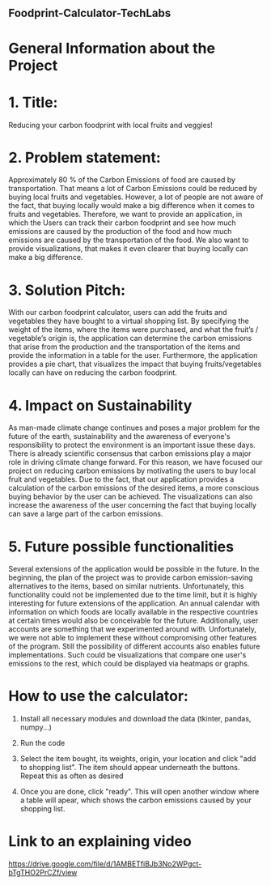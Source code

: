 ## Foodprint-Calculator-TechLabs

# General Information about the Project
# 1. Title: 
Reducing your carbon foodprint with local fruits and veggies!
# 2. Problem statement:  
Approximately 80 % of the Carbon Emissions of food are caused by transportation. That means a lot of Carbon Emissions could be reduced by buying local fruits and vegetables. However, a lot of people are not aware of the fact, that buying locally would make a big difference when it comes to fruits and vegetables. Therefore, we want to provide an application, in which the Users can track their carbon foodprint and see how much emissions are caused by the production of the food and how much emissions are caused by the transportation of the food. We also want to provide visualizations, that makes it even clearer that buying locally can make a big difference.
# 3. Solution Pitch:
With our carbon foodprint calculator, users can add the fruits and vegetables they have bought to a virtual shopping list. By specifying the weight of the items, where the items were purchased, and what the fruit’s / vegetable’s origin is, the application can determine the carbon emissions that arise from the production and the transportation of the items and provide the information in a table for the user. Furthermore, the application provides a pie chart, that visualizes the impact that buying fruits/vegetables locally can have on reducing the carbon foodprint.
# 4. Impact on Sustainability 
As man-made climate change continues and poses a major problem for the future of the earth, sustainability and the awareness of everyone's responsibility to protect the environment is an important issue these days. There is already scientific consensus that carbon emissions play a major role in driving climate change forward. For this reason, we have focused our project on reducing carbon emissions by motivating the users to buy local fruit and vegetables. Due to the fact, that our application provides a calculation of the carbon emissions of the desired items, a more conscious buying behavior by the user can be achieved. The visualizations can also increase the awareness of the user concerning the fact that buying locally can save a large part of the carbon emissions. 
# 5. Future possible functionalities
Several extensions of the application would be possible in the future. In the beginning, the plan of the project was to provide carbon emission-saving alternatives to the items, based on similar nutrients. Unfortunately, this functionality could not be implemented due to the time limit, but it is highly interesting for future extensions of the application. An annual calendar with information on which foods are locally available in the respective countries at certain times would also be conceivable for the future. Additionally, user accounts are something that we experimented around with. Unfortunately, we were not able to implement these without compromising other features of the program. Still the possibility of different accounts also enables future implementations. Such could be visualizations that compare one user's emissions to the rest, which could be displayed via heatmaps or graphs.

# How to use the calculator:
1. Install all necessary modules and download the data (tkinter, pandas, numpy...)

2. Run the code

3. Select the item bought, its weights, origin, your location and click "add to shopping list". The item should appear underneath the buttons. Repeat this as often as desired

4. Once you are done, click "ready". This will open another window where a table will apear, which shows the carbon emissions caused by your shopping list.

# Link to an explaining video
https://drive.google.com/file/d/1AMBETfiBJb3No2WPgct-bTgTHO2PrCZf/view
